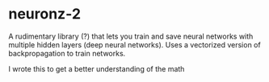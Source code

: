 # neuronz-2

A rudimentary library (?) that lets you train and save neural networks with multiple hidden layers (deep neural networks).
Uses a vectorized version of backpropagation to train networks. 

I wrote this to get a better understanding of the math
